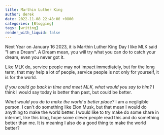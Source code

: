 ```yaml
---
title: Marthin Luther King
author: derek
date: 2022-11-08 22:48:00 +0800
categories: [Blogging]
tags: [writing]
render_with_liquid: false
---
```


Next Year on January 16 2023, it is Marthin Luther King Day
I like MLK said "I am a Dream". A Dream mean, you will try what you can do to catch your dream, even you never got it.

Like MLK do, service people may not impact immediately, but for the long term, that may help a lot of people, service people is not only for yourself, it is for the world.

*If you could go back in time and meet MLK, what would you say to him?*
I think I would say today is better than past, but could be better.

*What would you do to make the world a better place?*
I am a negligible person. I can't do something like Elon Musk, but that mean I would do anything to make the world better. I would like to try make do some share in internet, like this blog, hope some clever people read this and do something better than me. It is meaning I also do a good thing to make the world better?